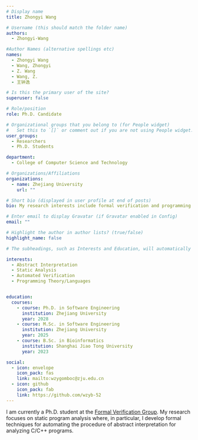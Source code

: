 ```yaml
---
# Display name
title: Zhongyi Wang

# Username (this should match the folder name)
authors:
  - Zhongyi-Wang

#Author Names (alternative spellings etc)
names:
  - Zhongyi Wang
  - Wang, Zhongyi
  - Z. Wang
  - Wang, Z.
  - 王钟逸

# Is this the primary user of the site?
superuser: false

# Role/position
role: Ph.D. Candidate

# Organizational groups that you belong to (for People widget)
#   Set this to `[]` or comment out if you are not using People widget.
user_groups:
  - Researchers
  - Ph.D. Students

department:
  - College of Computer Science and Technology

# Organizations/Affiliations
organizations:
  - name: Zhejiang University
    url: ""

# Short bio (displayed in user profile at end of posts)
bio: My research interests include formal verification and programming analysis.

# Enter email to display Gravatar (if Gravatar enabled in Config)
email: ""

# Highlight the author in author lists? (true/false)
highlight_name: false

# The subheadings, such as Interests and Education, will automatically translate depending on the language chosen in `config.yaml`. To customize the subheading text, see the Language page in the docs.

interests:
  - Abstract Interpretation
  - Static Analysis
  - Automated Verification
  - Programming Theory/Languages


education:
  courses:
    - course: Ph.D. in Software Engineering
      institution: Zhejiang University
      year: 2028
    - course: M.Sc. in Software Engineering
      institution: Zhejiang University
      year: 2025
    - course: B.Sc. in Bioinformatics
      institution: Shanghai Jiao Tong University
      year: 2023

social:
  - icon: envelope
    icon_pack: fas
    link: mailto:wzygomboc@zju.edu.cn
  - icon: github
    icon_pack: fab
    link: https://github.com/wzyb-52
---
```


I am currently a Ph.D. student at the [Formal Verification Group](/). My research focuses on static program analysis where, in particular, I develop formal techniques for automating the procedure of abstract interpretation for analyzing C/C++ programs.

